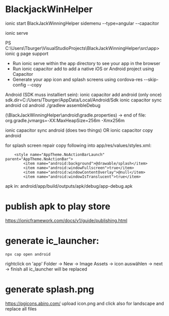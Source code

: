 
# BlackjackWinHelper

ionic start BlackJackWinningHelper sidemenu --type=angular --capacitor

ionic serve

PS C:\Users\Tburger\VisualStudioProjects\BlackJackWinningHelper\src\app> ionic g page support

- Run ionic serve within the app directory to see your app in the browser
- Run ionic capacitor add to add a native iOS or Android project using Capacitor
- Generate your app icon and splash screens using cordova-res --skip-config --copy

Android (SDK muss installiert sein):
ionic capacitor add android  (only once)
sdk.dir=C:/Users/Tburger/AppData/Local/Android/Sdk
ionic capacitor sync android
cd android
./gradlew assembleDebug

(\BlackJackWinningHelper\android\gradle.properties) -> end of file: org.gradle.jvmargs=-XX\:MaxHeapSize\=256m -Xmx256m

ionic capacitor sync android (does two things)
OR
ionic capacitor copy android

for splash screen repair copy following into app/res/values/styles.xml:
```
    <style name="AppTheme.NoActionBarLaunch" parent="AppTheme.NoActionBar">
        <item name="android:background">@drawable/splash</item>
        <item name="android:windowFullscreen">true</item>
        <item name="android:windowContentOverlay">@null</item>
        <item name="android:windowIsTranslucent">true</item>
```

apk in:
android/app/build/outputs/apk/debug/app-debug.apk

# publish apk to play store
https://ionicframework.com/docs/v1/guide/publishing.html

# generate ic_launcher:
```
npx cap open android
```
rightclick on 'app' Folder -> New -> Image Assets -> icon auswählen -> next -> finish
all ic_launcher will be replaced

# generate splash.png
https://pgicons.abiro.com/
upload icon.png and click also for landscape
and replace all files